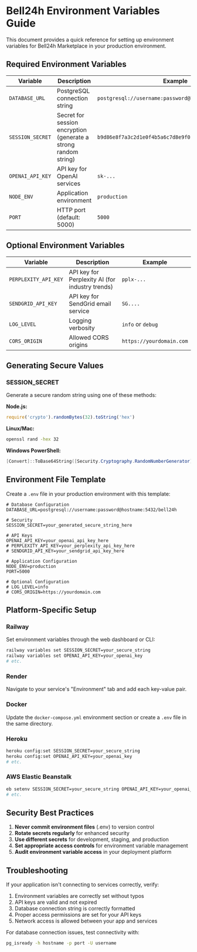 # Bell24h Environment Variables Guide

This document provides a quick reference for setting up environment variables for Bell24h Marketplace in your production environment.

## Required Environment Variables

| Variable | Description | Example |
|----------|-------------|---------|
| `DATABASE_URL` | PostgreSQL connection string | `postgresql://username:password@hostname:5432/bell24h` |
| `SESSION_SECRET` | Secret for session encryption (generate a strong random string) | `b9d86e8f7a3c2d1e0f4b5a6c7d8e9f0` |
| `OPENAI_API_KEY` | API key for OpenAI services | `sk-...` |
| `NODE_ENV` | Application environment | `production` |
| `PORT` | HTTP port (default: 5000) | `5000` |

## Optional Environment Variables

| Variable | Description | Example |
|----------|-------------|---------|
| `PERPLEXITY_API_KEY` | API key for Perplexity AI (for industry trends) | `pplx-...` |
| `SENDGRID_API_KEY` | API key for SendGrid email service | `SG....` |
| `LOG_LEVEL` | Logging verbosity | `info` or `debug` |
| `CORS_ORIGIN` | Allowed CORS origins | `https://yourdomain.com` |

## Generating Secure Values

### SESSION_SECRET
Generate a secure random string using one of these methods:

**Node.js:**
```javascript
require('crypto').randomBytes(32).toString('hex')
```

**Linux/Mac:**
```bash
openssl rand -hex 32
```

**Windows PowerShell:**
```powershell
[Convert]::ToBase64String([Security.Cryptography.RandomNumberGenerator]::Create().GetBytes(32))
```

## Environment File Template

Create a `.env` file in your production environment with this template:

```
# Database Configuration
DATABASE_URL=postgresql://username:password@hostname:5432/bell24h

# Security
SESSION_SECRET=your_generated_secure_string_here

# API Keys
OPENAI_API_KEY=your_openai_api_key_here
# PERPLEXITY_API_KEY=your_perplexity_api_key_here
# SENDGRID_API_KEY=your_sendgrid_api_key_here

# Application Configuration
NODE_ENV=production
PORT=5000

# Optional Configuration
# LOG_LEVEL=info
# CORS_ORIGIN=https://yourdomain.com
```

## Platform-Specific Setup

### Railway
Set environment variables through the web dashboard or CLI:
```bash
railway variables set SESSION_SECRET=your_secure_string
railway variables set OPENAI_API_KEY=your_openai_key
# etc.
```

### Render
Navigate to your service's "Environment" tab and add each key-value pair.

### Docker
Update the `docker-compose.yml` environment section or create a `.env` file in the same directory.

### Heroku
```bash
heroku config:set SESSION_SECRET=your_secure_string
heroku config:set OPENAI_API_KEY=your_openai_key
# etc.
```

### AWS Elastic Beanstalk
```bash
eb setenv SESSION_SECRET=your_secure_string OPENAI_API_KEY=your_openai_key
# etc.
```

## Security Best Practices

1. **Never commit environment files** (.env) to version control
2. **Rotate secrets regularly** for enhanced security
3. **Use different secrets** for development, staging, and production
4. **Set appropriate access controls** for environment variable management
5. **Audit environment variable access** in your deployment platform

## Troubleshooting

If your application isn't connecting to services correctly, verify:

1. Environment variables are correctly set without typos
2. API keys are valid and not expired
3. Database connection string is correctly formatted
4. Proper access permissions are set for your API keys
5. Network access is allowed between your app and services

For database connection issues, test connectivity with:
```bash
pg_isready -h hostname -p port -U username
```